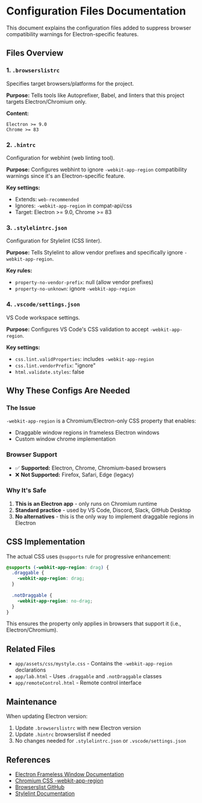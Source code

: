 # Configuration Files Documentation

This document explains the configuration files added to suppress browser compatibility warnings for Electron-specific features.

## Files Overview

### 1. `.browserslistrc`
Specifies target browsers/platforms for the project.

**Purpose:** Tells tools like Autoprefixer, Babel, and linters that this project targets Electron/Chromium only.

**Content:**
```
Electron >= 9.0
Chrome >= 83
```

### 2. `.hintrc`
Configuration for webhint (web linting tool).

**Purpose:** Configures webhint to ignore `-webkit-app-region` compatibility warnings since it's an Electron-specific feature.

**Key settings:**
- Extends: `web-recommended`
- Ignores: `-webkit-app-region` in compat-api/css
- Target: Electron >= 9.0, Chrome >= 83

### 3. `.stylelintrc.json`
Configuration for Stylelint (CSS linter).

**Purpose:** Tells Stylelint to allow vendor prefixes and specifically ignore `-webkit-app-region`.

**Key rules:**
- `property-no-vendor-prefix`: null (allow vendor prefixes)
- `property-no-unknown`: ignore `-webkit-app-region`

### 4. `.vscode/settings.json`
VS Code workspace settings.

**Purpose:** Configures VS Code's CSS validation to accept `-webkit-app-region`.

**Key settings:**
- `css.lint.validProperties`: includes `-webkit-app-region`
- `css.lint.vendorPrefix`: "ignore"
- `html.validate.styles`: false

## Why These Configs Are Needed

### The Issue
`-webkit-app-region` is a Chromium/Electron-only CSS property that enables:
- Draggable window regions in frameless Electron windows
- Custom window chrome implementation

### Browser Support
- ✅ **Supported:** Electron, Chrome, Chromium-based browsers
- ❌ **Not Supported:** Firefox, Safari, Edge (legacy)

### Why It's Safe
1. **This is an Electron app** - only runs on Chromium runtime
2. **Standard practice** - used by VS Code, Discord, Slack, GitHub Desktop
3. **No alternatives** - this is the only way to implement draggable regions in Electron

## CSS Implementation

The actual CSS uses `@supports` rule for progressive enhancement:

```css
@supports (-webkit-app-region: drag) {
  .draggable {
    -webkit-app-region: drag;
  }
  
  .notDraggable {
    -webkit-app-region: no-drag;
  }
}
```

This ensures the property only applies in browsers that support it (i.e., Electron/Chromium).

## Related Files

- `app/assets/css/mystyle.css` - Contains the `-webkit-app-region` declarations
- `app/lab.html` - Uses `.draggable` and `.notDraggable` classes
- `app/remoteControl.html` - Remote control interface

## Maintenance

When updating Electron version:
1. Update `.browserslistrc` with new Electron version
2. Update `.hintrc` browserslist if needed
3. No changes needed for `.stylelintrc.json` or `.vscode/settings.json`

## References

- [Electron Frameless Window Documentation](https://www.electronjs.org/docs/latest/tutorial/window-customization#create-frameless-windows)
- [Chromium CSS -webkit-app-region](https://developer.chrome.com/docs/extensions/reference/app_window/)
- [Browserslist GitHub](https://github.com/browserslist/browserslist)
- [Stylelint Documentation](https://stylelint.io/)

